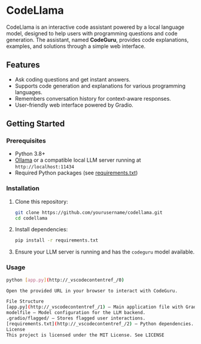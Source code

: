 # CodeLlama

CodeLlama is an interactive code assistant powered by a local language model, designed to help users with programming questions and code generation. The assistant, named **CodeGuru**, provides code explanations, examples, and solutions through a simple web interface.

## Features

- Ask coding questions and get instant answers.
- Supports code generation and explanations for various programming languages.
- Remembers conversation history for context-aware responses.
- User-friendly web interface powered by Gradio.

## Getting Started

### Prerequisites

- Python 3.8+
- [Ollama](https://ollama.com/) or a compatible local LLM server running at `http://localhost:11434`
- Required Python packages (see [requirements.txt](requirements.txt))

### Installation

1. Clone this repository:
    ```sh
    git clone https://github.com/yourusername/codellama.git
    cd codellama
    ```

2. Install dependencies:
    ```sh
    pip install -r requirements.txt
    ```

3. Ensure your LLM server is running and has the `codeguru` model available.

### Usage

```sh
python [app.py](http://_vscodecontentref_/0)

Open the provided URL in your browser to interact with CodeGuru.

File Structure
[app.py](http://_vscodecontentref_/1) — Main application file with Gradio interface.
modelfile — Model configuration for the LLM backend.
.gradio/flagged/ — Stores flagged user interactions.
[requirements.txt](http://_vscodecontentref_/2) — Python dependencies.
License
This project is licensed under the MIT License. See LICENSE